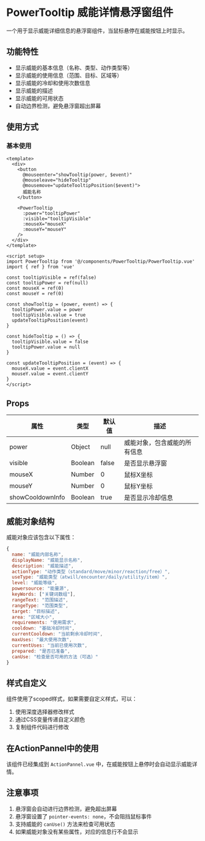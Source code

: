 # PowerTooltip 威能详情悬浮窗组件

一个用于显示威能详细信息的悬浮窗组件，当鼠标悬停在威能按钮上时显示。

## 功能特性

- 显示威能的基本信息（名称、类型、动作类型等）
- 显示威能的使用信息（范围、目标、区域等）
- 显示威能的冷却和使用次数信息
- 显示威能的描述
- 显示威能的可用状态
- 自动边界检测，避免悬浮窗超出屏幕

## 使用方式

### 基本使用

```vue
<template>
  <div>
    <button 
      @mouseenter="showTooltip(power, $event)"
      @mouseleave="hideTooltip"
      @mousemove="updateTooltipPosition($event)">
      威能名称
    </button>
    
    <PowerTooltip 
      :power="tooltipPower" 
      :visible="tooltipVisible" 
      :mouseX="mouseX" 
      :mouseY="mouseY" 
    />
  </div>
</template>

<script setup>
import PowerTooltip from '@/components/PowerTooltip/PowerTooltip.vue'
import { ref } from 'vue'

const tooltipVisible = ref(false)
const tooltipPower = ref(null)
const mouseX = ref(0)
const mouseY = ref(0)

const showTooltip = (power, event) => {
  tooltipPower.value = power
  tooltipVisible.value = true
  updateTooltipPosition(event)
}

const hideTooltip = () => {
  tooltipVisible.value = false
  tooltipPower.value = null
}

const updateTooltipPosition = (event) => {
  mouseX.value = event.clientX
  mouseY.value = event.clientY
}
</script>
```

## Props

| 属性 | 类型 | 默认值 | 描述 |
|------|------|--------|------|
| power | Object | null | 威能对象，包含威能的所有信息 |
| visible | Boolean | false | 是否显示悬浮窗 |
| mouseX | Number | 0 | 鼠标X坐标 |
| mouseY | Number | 0 | 鼠标Y坐标 |
| showCooldownInfo | Boolean | true | 是否显示冷却信息 |

## 威能对象结构

威能对象应该包含以下属性：

```javascript
{
  name: "威能内部名称",
  displayName: "威能显示名称",
  description: "威能描述",
  actionType: "动作类型（standard/move/minor/reaction/free）",
  useType: "威能类型（atwill/encounter/daily/utility/item）",
  level: "威能等级",
  powersource: "能量源",
  keyWords: ["关键词数组"],
  rangeText: "范围描述",
  rangeType: "范围类型",
  target: "目标描述",
  area: "区域大小",
  requirements: "使用需求",
  cooldown: "基础冷却时间",
  currentCooldown: "当前剩余冷却时间",
  maxUses: "最大使用次数",
  currentUses: "当前已使用次数",
  prepared: "是否已准备",
  canUse: "检查是否可用的方法（可选）"
}
```

## 样式自定义

组件使用了scoped样式，如果需要自定义样式，可以：

1. 使用深度选择器修改样式
2. 通过CSS变量传递自定义颜色
3. 复制组件代码进行修改

## 在ActionPannel中的使用

该组件已经集成到 `ActionPannel.vue` 中，在威能按钮上悬停时会自动显示威能详情。

## 注意事项

1. 悬浮窗会自动进行边界检测，避免超出屏幕
2. 悬浮窗设置了 `pointer-events: none`，不会阻挡鼠标事件
3. 支持威能的 `canUse()` 方法来检查可用状态
4. 如果威能对象没有某些属性，对应的信息行不会显示
